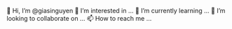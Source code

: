 👋 Hi, I’m @giasinguyen
👀 I’m interested in ...
🌱 I’m currently learning ...
💞️ I’m looking to collaborate on ...
📫 How to reach me ...

